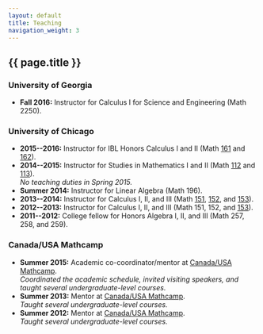 ```yaml
---
layout: default
title: Teaching
navigation_weight: 3
---
```


## {{ page.title }}

### University of Georgia
* **Fall 2016:** Instructor for Calculus I for Science and Engineering (Math 2250).

### University of Chicago

* **2015--2016:** Instructor for IBL Honors Calculus I and II (Math [161](http://www.math.uchicago.edu/~mcreek/fall_2015/math_16100/index.html) and [162](162win16/)).
* **2014--2015:** Instructor for Studies in Mathematics I and II (Math [112](112aut14/) and [113](113win15/)).  
_No teaching duties in Spring 2015._
* **Summer 2014:** Instructor for Linear Algebra (Math 196).
* **2013--2014:** Instructor for Calculus I, II, and III (Math [151](151aut13/), [152](152win14/), and [153](153spr14/)).
* **2012--2013:** Instructor for Calculus I, II, and III (Math 151, 152, and [153](153spr13/)).
* **2011--2012:** College fellow for Honors Algebra I, II, and III (Math 257, 258, and 259).

### Canada/USA Mathcamp

* **Summer 2015:** Academic co-coordinator/mentor at [Canada/USA Mathcamp](http://www.mathcamp.org/2015).  
_Coordinated the academic schedule, invited visiting speakers, and taught several undergraduate-level courses._
* **Summer 2013:** Mentor at [Canada/USA Mathcamp](http://www.mathcamp.org/2013).  
_Taught several undergraduate-level courses._
* **Summer 2012:** Mentor at [Canada/USA Mathcamp](http://www.mathcamp.org/2012).  
_Taught several undergraduate-level courses._
